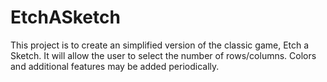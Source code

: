 # EtchASketch

This project is to create an simplified version of the classic game, Etch a Sketch.  It will allow the user to select the number of rows/columns.  Colors and additional features may be added periodically.